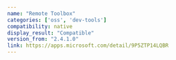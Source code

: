 ```yaml
---
name: "Remote Toolbox"
categories: ['oss', 'dev-tools']
compatibility: native
display_result: "Compatible"
version_from: "2.4.1.0"
link: https://apps.microsoft.com/detail/9P5ZTP14LQBR
---
```

